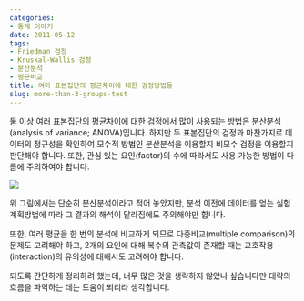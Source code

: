 ```yaml
---
categories:
- 통계 이야기
date: 2011-05-12
tags:
- Friedman 검정
- Kruskal-Wallis 검정
- 분산분석
- 평균비교
title: 여러 표본집단의 평균차이에 대한 검정방법들
slug: more-than-3-groups-test
---
```


둘 이상 여러 표본집단의 평균차이에 대한 검정에서 많이 사용되는 방법은 분산분석(analysis of variance; ANOVA)입니다. 하지만 두 표본집단의 검정과 마찬가지로 데이터의 정규성을 확인하여 모수적 방법인 분산분석을 이용할지 비모수 검정을 이용할지 판단해야 합니다. 또한, 관심 있는 요인(factor)의 수에 따라서도 사용 가능한 방법이 다름에 주의하여야 합니다.  
  
![](/images/2011-05-12-fig1.png)

위 그림에서는 단순히 분산분석이라고 적어 놓았지만, 분석 이전에 데이터를 얻는 실험계획방법에 따라 그 결과의 해석이 달라짐에도 주의해야만 합니다.

또한, 여러 평균을 한 번의 분석에 비교하게 되므로 다중비교(multiple comparison)의 문제도 고려해야 하고, 2개의 요인에 대해 복수의 관측값이 존재할 때는 교호작용(interaction)의 유의성에 대해서도 고려해야 합니다.

되도록 간단하게 정리하려 했는데, 너무 많은 것을 생략하지 않았나 싶습니다만 대략의 흐름을 파악하는 데는 도움이 되리라 생각합니다.
